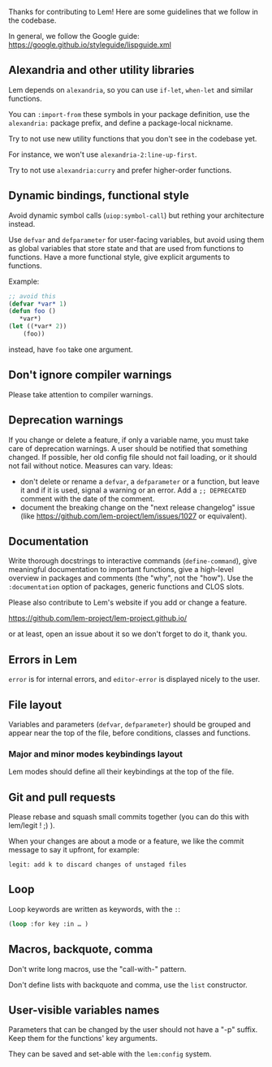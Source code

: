 
Thanks for contributing to Lem! Here are some guidelines that we follow in the codebase.

In general, we follow the Google guide: https://google.github.io/styleguide/lispguide.xml


## Alexandria and other utility libraries

Lem depends on `alexandria`, so you can use `if-let`, `when-let` and similar functions.

You can `:import-from` these symbols in your package definition, use the `alexandria:` package prefix, and define a package-local nickname.

Try to not use new utility functions that you don't see in the codebase yet.

For instance, we won't use `alexandria-2:line-up-first`.

Try to not use `alexandria:curry` and prefer higher-order functions.

## Dynamic bindings, functional style

Avoid dynamic symbol calls (`uiop:symbol-call`) but rething your architecture instead.

Use `defvar` and `defparameter` for user-facing variables, but avoid
using them as global variables that store state and that are used from
functions to functions. Have a more functional style, give explicit
arguments to functions.

Example:

```lisp
;; avoid this
(defvar *var* 1)
(defun foo ()
   *var*)
(let ((*var* 2))
    (foo))
```

instead, have `foo` take one argument.


## Don't ignore compiler warnings

Please take attention to compiler warnings.


## Deprecation warnings

If you change or delete a feature, if only a variable name, you must
take care of deprecation warnings. A user should be notified that
something changed. If possible, her old config file should not fail
loading, or it should not fail without notice. Measures can vary. Ideas:

- don't delete or rename a `defvar`, a `defparameter` or a function, but leave it and if it is used, signal a warning or an error. Add a `;; DEPRECATED` comment with the date of the comment.
- document the breaking change on the "next release changelog" issue (like https://github.com/lem-project/lem/issues/1027 or equivalent).


## Documentation

Write thorough docstrings to interactive commands (`define-command`),
give meaningful documentation to important functions, give a
high-level overview in packages and comments (the "why", not the
"how"). Use the `:documentation` option of packages, generic functions
and CLOS slots.

Please also contribute to Lem's website if you add or change a feature.

https://github.com/lem-project/lem-project.github.io/

or at least, open an issue about it so we don't forget to do it, thank you.


## Errors in Lem

`error` is for internal errors, and `editor-error` is displayed nicely to the user.

## File layout

Variables and parameters (`defvar`, `defparameter`) should be grouped
and appear near the top of the file, before conditions, classes and
functions.

### Major and minor modes keybindings layout

Lem modes should define all their keybindings at the top of the file.

## Git and pull requests

Please rebase and squash small commits together (you can do this with lem/legit ! ;) ).

When your changes are about a mode or a feature, we like the commit message to say it upfront, for example:

    legit: add k to discard changes of unstaged files


## Loop

Loop keywords are written as keywords, with the `:`:

```lisp
(loop :for key :in … )
```

## Macros, backquote, comma

Don't write long macros, use the "call-with-" pattern.

Don't define lists with backquote and comma, use the `list` constructor.


## User-visible variables names

Parameters that can be changed by the user should not have a "-p"
suffix. Keep them for the functions' key arguments.

They can be saved and set-able with the `lem:config` system.
